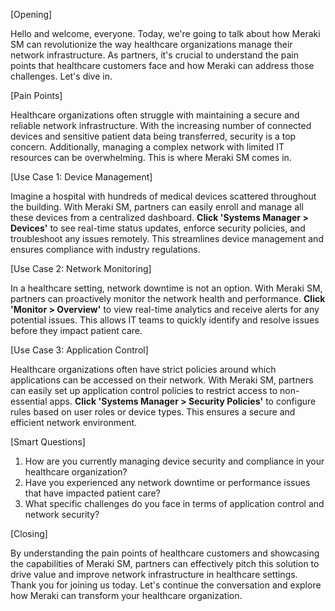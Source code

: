 [Opening]

Hello and welcome, everyone. Today, we're going to talk about how Meraki SM can revolutionize the way healthcare organizations manage their network infrastructure. As partners, it's crucial to understand the pain points that healthcare customers face and how Meraki can address those challenges. Let's dive in.

[Pain Points]

Healthcare organizations often struggle with maintaining a secure and reliable network infrastructure. With the increasing number of connected devices and sensitive patient data being transferred, security is a top concern. Additionally, managing a complex network with limited IT resources can be overwhelming. This is where Meraki SM comes in.

[Use Case 1: Device Management]

Imagine a hospital with hundreds of medical devices scattered throughout the building. With Meraki SM, partners can easily enroll and manage all these devices from a centralized dashboard. **Click 'Systems Manager > Devices'** to see real-time status updates, enforce security policies, and troubleshoot any issues remotely. This streamlines device management and ensures compliance with industry regulations.

[Use Case 2: Network Monitoring]

In a healthcare setting, network downtime is not an option. With Meraki SM, partners can proactively monitor the network health and performance. **Click 'Monitor > Overview'** to view real-time analytics and receive alerts for any potential issues. This allows IT teams to quickly identify and resolve issues before they impact patient care.

[Use Case 3: Application Control]

Healthcare organizations often have strict policies around which applications can be accessed on their network. With Meraki SM, partners can easily set up application control policies to restrict access to non-essential apps. **Click 'Systems Manager > Security Policies'** to configure rules based on user roles or device types. This ensures a secure and efficient network environment.

[Smart Questions]

1. How are you currently managing device security and compliance in your healthcare organization?
2. Have you experienced any network downtime or performance issues that have impacted patient care?
3. What specific challenges do you face in terms of application control and network security?

[Closing]

By understanding the pain points of healthcare customers and showcasing the capabilities of Meraki SM, partners can effectively pitch this solution to drive value and improve network infrastructure in healthcare settings. Thank you for joining us today. Let's continue the conversation and explore how Meraki can transform your healthcare organization.